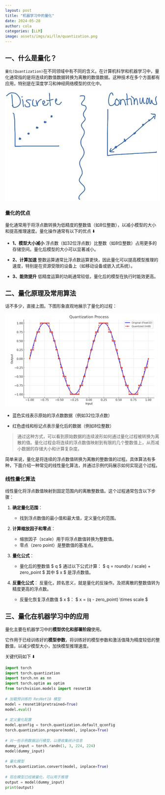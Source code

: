 ```yaml
---
layout: post
title: "机器学习中的量化"
date: 2024-05-28
author: cola
categories: [LLM]
image: assets/imgs/ai/llm/quantization.png
---
```


## 一、什么是量化？
`量化(Quantization)`在不同领域中有不同的含义。在计算机科学和机器学习中，量化通常指的是将连续的数值数据转换为离散的数值数据。这种技术在多个方面都有应用，特别是在深度学习和神经网络模型的优化中。

<img src="/assets/imgs/ai/llm/discrete&continuous.png" />


### 量化的优点
量化通常用于将浮点数转换为低精度的整数值（如8位整数），以减小模型的大小和提高推理速度。量化操作通常有以下的优点 ⬇️

- **1、模型大小减小**
浮点数（如32位浮点数）比整数（如8位整数）占用更多的存储空间。量化后模型的大小可以显著减小。

- **2、计算加速**
整数运算通常比浮点数运算更快，因此量化可以提高模型推理的速度，特别是在资源受限的设备上（如移动设备或嵌入式系统）。

- **3、能效提升**
低精度运算的功耗通常较低，量化后的模型在执行时能效更高。


## 二、量化原理及常用算法

话不多少，直接上图。下图形象直观地展示了量化的过程：

<img src="/assets/imgs/ai/llm/quantization.png" />

- 蓝色实线表示原始的浮点数数据（例如32位浮点数）

- 红色虚线和标记点表示量化后的数据（例如8位整数）

> 通过这种方式，可以看到原始数据的连续波形如何通过量化过程被转换为离散的值。量化过程会将连续的浮点数值映射到有限的几个整数值上，从而减小数据的存储大小和计算复杂度。 ​​


简单来说，量化是将连续的浮点数值转换为离散的整数值的过程。具体算法有多种，下面介绍一种常见的线性量化算法，并通过示例代码展示如何实现这个过程。

### 线性量化算法

线性量化将浮点数值映射到固定范围内的离散整数值。这个过程通常包含以下步骤：

1. **确定量化范围**：
   - 找到浮点数值的最小值和最大值，定义量化的范围。

2. **计算缩放因子和零点**：
   - 缩放因子（scale）用于将浮点数值转换为整数值。
   - 零点（zero point）是整数值的基准点。

3. **量化公式**：
   - 量化后的整数值 $ q $ 通过以下公式计算：
     $
     q = round(x / scale) + zero\_point
     $
     其中 $ x $ 是浮点数值。

4. **反量化公式**：
反量化，顾名思义，就是量化的反操作。及把离散的整数值转为精度更高的浮点数。

   - 反量化恢复浮点数值 $ x $：
     $
     x = (q - zero\_point) \times scale
     $


## 三、量化在机器学习中的应用
量化主要在机器学习中的**模型优化和部署阶段**使用。

它作用于已经训练好的**模型参数**，将训练好的模型参数和激活值降为精度较低的整数值，以减少模型大小，加快模型推理速度。

关键代码如下 ⬇️


```python
import torch
import torch.quantization
import torch.nn as nn
import torch.optim as optim
from torchvision.models import resnet18

# 加载预训练的 ResNet18 模型
model = resnet18(pretrained=True)
model.eval()

# 定义量化配置
model.qconfig = torch.quantization.default_qconfig
torch.quantization.prepare(model, inplace=True)

# 对一些示例数据运行模型，以便收集统计信息
dummy_input = torch.randn(1, 3, 224, 224)
model(dummy_input)

# 量化模型
torch.quantization.convert(model, inplace=True)

# 现在模型已经被量化，可以用于推理
output = model(dummy_input)
print(output)

```
